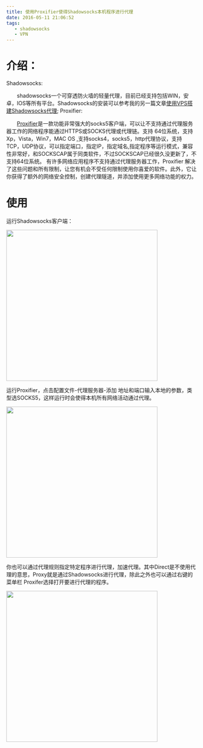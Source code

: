 ```yaml
---
title: 使用Proxifier使得Shadowsocks本机程序进行代理
date: 2016-05-11 21:06:52
tags:
   - shadowsocks
   - VPN
---
```


# 介绍：

Shadowsocks:

　　shadowsocks一个可穿透防火墙的轻量代理，目前已经支持包括WIN，安卓，IOS等所有平台。Shadowsocks的安装可以参考我的另一篇文章[使用VPS搭建Shadowsocks代理]();
Proxifier:

　　[Proxifier](http://www.proxifier.com/download.htm)是一款功能非常强大的socks5客户端，可以让不支持通过代理服务器工作的网络程序能通过HTTPS或SOCKS代理或代理链。支持 64位系统，支持Xp，Vista，Win7，MAC OS ,支持socks4，socks5，http代理协议，支持TCP，UDP协议，可以指定端口，指定IP，指定域名,指定程序等运行模式，兼容性非常好，和SOCKSCAP属于同类软件，不过SOCKSCAP已经很久没更新了，不支持64位系统。 有许多网络应用程序不支持通过代理服务器工作，Proxifier 解决了这些问题和所有限制，让您有机会不受任何限制使用你喜爱的软件。此外，它让你获得了额外的网络安全控制，创建代理隧道，并添加使用更多网络功能的权力。

<!--more-->

# 使用

运行Shadowsocks客户端：

<img width = "400" src= "http://7xtwmz.com1.z0.glb.clouddn.com/shadowsocks.jpg">

运行Proxifier，点击配置文件-代理服务器-添加 地址和端口输入本地的参数，类型选SOCKS5，这样运行时会使得本机所有网络活动通过代理。

<img width = "400" src= "http://7xtwmz.com1.z0.glb.clouddn.com/pro.jpg">

你也可以通过代理规则指定特定程序进行代理，加速代理。其中Direct是不使用代理的意思，Proxy就是通过Shadowsocks进行代理，除此之外也可以通过右键的菜单栏
Proxifer选择打开要进行代理的程序。

<img width = "400" src= "http://7xtwmz.com1.z0.glb.clouddn.com/pro2.jpg">
